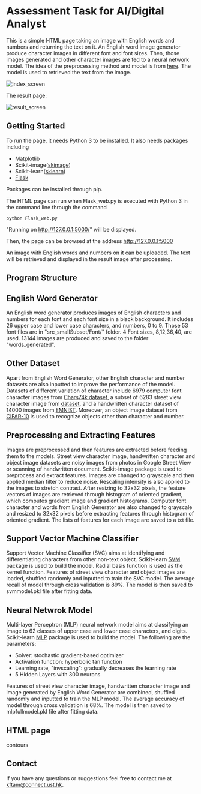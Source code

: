 # Assessment Task for AI/Digital Analyst

This is a simple HTML page taking an image with English words and numbers and returning the text on it. An English word image generator produce character images in different font and font sizes. Then, those images generated and other character images are fed to a neural network model. The idea of the preprocessing method and model is from [here](http://francescopochetti.com/text-recognition-natural-scenes/#first). The model is used to retrieved the text from the image.

![index_screen](https://user-images.githubusercontent.com/33834357/33052612-a88e3248-ceaa-11e7-9a9f-095aaefc50e0.JPG)

The result page:

![result_screen](https://user-images.githubusercontent.com/33834357/33053394-4c428b3e-ceae-11e7-8717-8dc2e414cd51.JPG)

## Getting Started

To run the page, it needs Python 3 to be installed. It also needs packages including
 * Matplotlib
 * Scikit-image([skimage](http://scikit-image.org/))
 * Scikit-learn([sklearn](http://scikit-learn.org/stable/))
 * [Flask](http://flask.pocoo.org/)

Packages can be installed through pip.

The HTML page can run when Flask_web.py is executed with Python 3 in the command line through the command 
```
python Flask_web.py
```

"Running on http://127.0.0.1:5000/" will be displayed.

Then, the page can be browsed at the address http://127.0.0.1:5000

An image with English words and numbers on it can be uploaded. The text will be retrieved and displayed in the result image after processing.

## Program Structure

## English Word Generator

An English word generator produces images of English characters and numbers for each font and each font size in a black background. It includes 26 upper case and lower case characters, and numbers, 0 to 9. Those 53 font files are in "src_smallSubset/Font/" folder. 4 Font sizes, 8,12,36,40, are used. 13144 images are produced and saved to the folder "words_generated".

## Other Dataset

Apart from English Word Generator, other English character and number datasets are also inputted to improve the performance of the model. Datasets of different variation of character include 6979 computer font character images from [Chars74k dataset](http://www.ee.surrey.ac.uk/CVSSP/demos/chars74k/), a subset of 6283 street view character image from [dataset](https://www.kaggle.com/c/street-view-getting-started-with-julia/data), and a handwritten character dataset of 14000 images from [EMNIST](https://www.nist.gov/itl/iad/image-group/emnist-dataset).
Moreover, an object image dataset from [CIFAR-10](https://www.kaggle.com/c/cifar-10/data) is used to recognize objects other than character and number.

## Preprocessing and Extracting Features

Images are preprocessed and then features are extracted before feeding them to the models. Street view character image, handwritten character and object image datasets are noisy images from photos in Google Street View or scanning of handwritten document. Scikit-image package is used to preprocess and extract features. Images are changed to grayscale and then applied median filter to reduce noise. Rescaling intensity is also applied to the images to stretch contrast. After resizing to 32x32 pixels, the feature vectors of images are retrieved through histogram of oriented gradient, which computes gradient image and gradient histograms.
Computer font character and words from English Generator are also changed to grayscale and resized to 32x32 pixels before extracting features through histogram of oriented gradient.
The lists of features for each image are saved to a txt file.

## Support Vector Machine Classifier

Support Vector Machine Classifier (SVC) aims at identifying and differentiating characters from other non-text object. Scikit-learn [SVM](http://scikit-learn.org/stable/modules/generated/sklearn.svm.SVC.html) package is used to build the model. Radial basis function is used as the kernel function. Features of street view character and object images are loaded, shuffled randomly and inputted to train the SVC model. The average recall of model through cross validation is 89%. The model is then saved to svmmodel.pkl file after fitting data.

## Neural Netwrok Model

Multi-layer Perceptron (MLP) neural network model aims at classifying an image to 62 classes of upper case and lower case characters, and digits. Scikit-learn [MLP](http://scikit-learn.org/stable/modules/generated/sklearn.neural_network.MLPClassifier.html) package is used to build the model. The following are the parameters:

 * Solver: stochastic gradient-based optimizer
 * Activation function: hyperbolic tan function
 * Learning rate, "invscaling": gradually decreases the learning rate
 * 5 Hidden Layers with 300 neurons

Features of street view character image, handwritten character image and image generated by English Word Generator are combined, shuffled randomly and inputted to train the MLP model. The average accuracy of model through cross validation is 68%. The model is then saved to mlpfullmodel.pkl file after fitting data.

## HTML page

contours

## Contact 
If you have any questions or suggestions feel free to contact me at <kftam@connect.ust.hk>.
